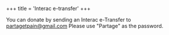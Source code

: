 +++
title = 'Interac e-transfer'
+++

You can donate by sending an Interac e-Transfer to partagetpain@gmail.com Please use "Partage" as the password.
